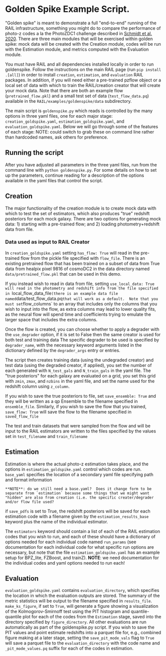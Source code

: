 # Golden Spike Example Script.

"Golden spike" is meant to demonstrate a full "end-to-end" running of the RAIL infrastructure, something you might do to compare the performance of photo-z codes a la the PhotoZDC1 challenge described in [Schmidt et al. 2020](https://ui.adsabs.harvard.edu/abs/2020MNRAS.499.1587S/abstract).  There are three main modules that will be exercised within golden spike: mock data will be created with the Creation module, codes will be run with the Estimation module, and metrics computed with the Evaluation module.

You must have RAIL and all dependencies installed locally in order to run goldenspike.  Follow the instructions on the main RAIL page (run `pip install .[all]`) in order to install `creation`, `estimation`, and `evaluation` RAIL packages.  In addition, if you will need either a pre-trained pzflow object or a local set of data with which to train the RAIL/creation creator that will create your mock data.  Note that there are both an example flow (`pretrained_flow.pkl`) and a small test set of data (`test_flow_data.pq`) available in the `RAIL/examples/goldenspike/data` subdirectory.

The main script is `goldenspike.py` which reads is controlled by the many options in three yaml files, one for each major stage: `creation_goldspike.yaml`, `estimation_goldspike.yaml`, and `evaluation_goldspike.yaml`.  Below we will go through some of the features of each stage:
NOTE: could switch to grab these on command line rather than hardcoded names, ask others for preference.

## Running the script
After you have adjusted all parameters in the three yaml files, run from the command line with `python goldenspike.py`.  For some details on how to set up the parameters, continue reading for a description of the options available in the yaml files that control the script.


## Creation
The major functionality of the creation module is to create mock data with which to test the set of estimators, which also produces "true" redshift posteriors for each mock galaxy.  There are two options for generating mock data: 1) starting with a pre-trained flow; and 2) loading photometry+redshift data from file.  

### Data used as input to RAIL Creator
In `creation_goldspike.yaml` setting `has_flow: True` will read in the pre-trained flow from the pickle file specified with `flow_file`.  There is an existing pretrained flow that has been trained on a subset of data from True data from healpix pixel 9816 of cosmoDC2 in the data directory named `data/pretrained_flow.pkl` that can be used in this demo.

If you instead wish to read in data from file, setting `use_local_data: True will read in the photometry and redshift info from the file specified in `local_flow_data_file` (there is an example data file named `data/test_flow_data.pq` that will work as a default.  Note that you must set `flow_columns` to an array that includes only the columns that you wish to input into the flow, as extra columns may lead to lower quality fits, as the neural flow will spend time and coefficients trying to emulate the larger space that includes the extra columns.

Once the flow is created, you can choose whether to apply a degrader with the `use_degrader` option, if it is set to False then the same creator is used for both test and training data 
The specific degrader to be used is specified by `degrader_name`, with the necessary keyword arguments listed in the dictionary defined by the `degrader_args` entry or entries.

The script then creates training data (using the undegraded creator) and test data (using the degraded creator, if applied), you set the number of each generated with `N_test_gals` and `N_train_gals` in the yaml file.
The "true posteriors" for each galaxy are evaluated on a grid, you set this grid with `zmin`, `zmax`, and `nzbins` in the yaml file, and set the name used for the redshift column using `z_column`.

If you wish to save the true posteriors to file, set `save_ensemble: True` and they will be written as a qp Ensemble to the filename specified in `ensemble_file`.  Similarly, if you wish to save the flow that you trained, `save_flow: True` will save the flow to the filename specified in `saved_flow_file`

The test and train datasets that were sampled from the flow and will be input to the RAIL estimators are written to the files specified by the values set in `test_filename` and `train_filename`

## Estimation
Estimation is where the actual photo-z estimation takes place, and the options in `estimation_goldspike.yaml` control which codes are run.
`base_yaml` specifies the location of a secondary yaml file specifying path and format information
```
**NOTE**: do we still need a base.yaml?  Does it change form to be separate from `estimation` because some things that we might want "hidden" are also from creation (i.e. the specific creater/degrader and/or flow file used?
```

if `save_pdfs` is set to True, the redshift posteriors will be saved for each estimation code with a filename given by the `estimation_results_base` keyword plus the name of the individual estimator.

The `estimators` keyword should contain a list of each of the RAIL estimation codes that you wish to run, and each of these should have a dictionary of options needed for each individual code named `run_params` (see documentation for each individual code for what specific run options are necessary, but note that the file `estimation_goldspike.yaml` has an example setup for BPZ_lite, FZBoost, and trainZ).
**NOTE**: we need documentation for the individual codes and yaml options needed to run each!

## Evaluation

`evaluation_goldspike.yaml` contains `evaluation_directory`, which specifies the location in which the evaluation outputs are stored. The summary of the metric statistics will be output to the filename specified in `results_file`.  `make_ks_figure`, if set to `True`, will generate a figure showing a visualization of the Kolmogorov-Smirnoff test using the PIT histogram and quantile-quantile plot for each of the codes from the `Estimation` stage, saved into the directory specified by `figure_directory`.  All other evaluations are run automatically as part of the goldenspike.py script.  If you wish to save the PIT values and point estimate redshifts into a parquet file for, e.g., combined figure making at a later stage, setting the `save_pit_mode_vals` flag to `True` will save a parquet file to the `evaluation_directory` with the code name and `_pit_mode_values.pq` suffix for each of the codes in estimation. 
